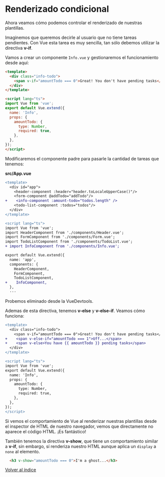 # Renderizado condicional

Ahora veamos cómo podemos controlar el renderizado de nuestras plantillas.

Imaginemos que queremos decirle al usuario que no tiene tareas pendientes. Con Vue esta tarea es muy sencilla, tan sólo debemos utilizar la directiva **v-if**.

Vamos a crear un componente `Info.vue` y gestionaremos el funcionamiento desde aquí:

```html
<template>
  <div class="info-todo">
    <span v-if="amountTodo === 0">Great! You don't have pending tasks</span>
  </div>
</template>

<script lang="ts">
import Vue from 'vue';
export default Vue.extend({
  name: 'Info',
  props: {
    amountTodo: {
      type: Number,
      required: true,
    },
  },
});
</script>

```

Modificaremos el componente padre para pasarle la cantidad de tareas que tenemos:

**src/App.vue**

```diff
<template>
  <div id="app">
    <header-component :header="header.toLocaleUpperCase()"/>
    <form-component @addTodo="addTodo"/>
+    <info-component :amount-todo="todos.length" />
    <todo-list-component :todos="todos"/>
  </div>
</template>

<script lang="ts">
import Vue from 'vue';
import HeaderComponent from './components/Header.vue';
import FormComponent from './components/Form.vue';
import TodoListComponent from './components/TodoList.vue';
+ import InfoComponent from './components/Info.vue';

export default Vue.extend({
  name: 'app',
  components: {
    HeaderComponent,
    FormComponent,
    TodoListComponent,
+    InfoComponent,
  },
  ···
```

Probemos eliminado desde la VueDevtools.

Ademas de esta directiva, tenemos **v-else** y **v-else-if**. Veamos cómo funciona:

```diff
<template>
  <div class="info-todo">
    <span v-if="amountTodo === 0">Great! You don't have pending tasks</span>
+    <span v-else-if="amountTodo === 1">Uff...</span>
+    <span v-else>You have {{ amountTodo }} pending tasks</span>
  </div>
</template>

<script lang="ts">
import Vue from 'vue';
export default Vue.extend({
  name: 'Info',
  props: {
    amountTodo: {
      type: Number,
      required: true,
    },
  },
});
</script>

```

Si vemos el comportamiento de Vue al renderizar nuestras plantillas desde el inspector de HTML de nuestro navegador, vemos que directamente no aparece el código HTML. ¡Es fantástico!

También tenemos la directiva **v-show**, que tiene un comportamiento similar a **v-if**, sin embargo, sí renderiza nuestro HTML aunque aplica un `display` a `none` al elemento.

```html
  <h3 v-show="amountTodo === 0">I'm a ghost...</h3>
```

[Volver al índice](../README.md/#agenda)
